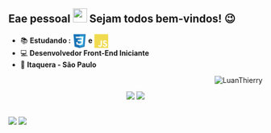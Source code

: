 ## Eae pessoal <img height="28" width="28" src="https://github.com/LuanThierry/LuanThierry/blob/master/m%C3%A3ozinha.gif"> Sejam todos bem-vindos! :wink:
- :books: **Estudando : <img align="center" alt="Thierry-CSS" height="28" width="28" src="https://raw.githubusercontent.com/devicons/devicon/master/icons/css3/css3-original.svg"> e <img align="center" alt="Thierry-JAVASCRIPT" height="28" width="28" src="https://raw.githubusercontent.com/devicons/devicon/master/icons/javascript/javascript-plain.svg">**
- :computer: **Desenvolvedor Front-End Iniciante**
- :city_sunset: **Itaquera - São Paulo**
 <p align="right" > <img src="https://komarev.com/ghpvc/?username=LuanThierry" alt="LuanThierry" /> </p>
<div align="center" > 

<img height="180em" src="https://github-readme-stats.vercel.app/api?username=LuanThierry&show_icons=true&theme=tokyonight&include_all_commits=true&count_private=true"/>
  
<img height="180em" src="https://github-readme-stats.vercel.app/api/top-langs/?username=LuanThierry&layout=compact&langs_count=7&theme=tokyonight"/>
</div>

<div style="display: inline_block"><br> 

<a href="https://www.instagram.com/_luan.thr" target="_blank"><img src="https://img.shields.io/badge/-Instagram-%23E4405F?style=for-the-badge&logo=instagram&logoColor=black" target="_blank"></a>
<a href="https://www.linkedin.com/in/luantom27/" target="_blank"><img src="https://img.shields.io/badge/-LinkedIn-%230077B5?style=for-the-badge&logo=linkedin&logoColor=black" target="_blank"></a> 

</div>
